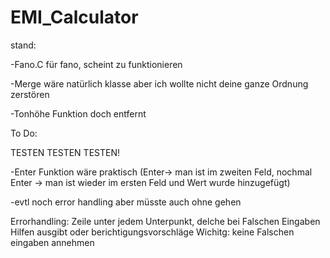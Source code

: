 # EMI_Calculator
stand:

-Fano.C für fano, scheint zu funktionieren

-Merge wäre natürlich klasse aber ich wollte nicht deine ganze Ordnung zerstören

-Tonhöhe Funktion doch entfernt


To Do:

TESTEN TESTEN TESTEN!

-Enter Funktion wäre praktisch (Enter-> man ist im zweiten Feld, nochmal Enter -> man ist wieder im ersten Feld und Wert wurde hinzugefügt) 

-evtl noch error handling aber müsste auch ohne gehen

Errorhandling: 
Zeile unter jedem Unterpunkt, delche bei Falschen Eingaben Hilfen ausgibt oder berichtigungsvorschläge
Wichitg: keine Falschen eingaben annehmen 

